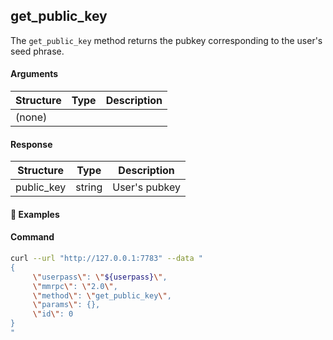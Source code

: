 ## get\_public\_key

The `get_public_key` method returns the pubkey corresponding to the user's seed phrase.

#### Arguments

| Structure | Type | Description |
| --------- | ---- | ----------- |
| (none)    |      |             |

#### Response

| Structure  | Type   | Description      |
| ---------- | ------ | ---------------- |
| public_key | string | User's pubkey    |

#### :pushpin: Examples

#### Command

```bash
curl --url "http://127.0.0.1:7783" --data "
{
     \"userpass\": \"${userpass}\",
     \"mmrpc\": \"2.0\",
     \"method\": \"get_public_key\",
     \"params\": {},
     \"id\": 0
}
"
```

<div style="margin-top: 0.5rem;">

<collapse-text hidden title="Response">

#### Response (success)

```json
{
  "mmrpc":"2.0",
  "result":{
    "public_key":"0366d28a7926fb20287132692c4cef7bc7e00e76da064948676f8549c0ed7114d3"
  },
  "id":0
}
```

</collapse-text>

</div>
